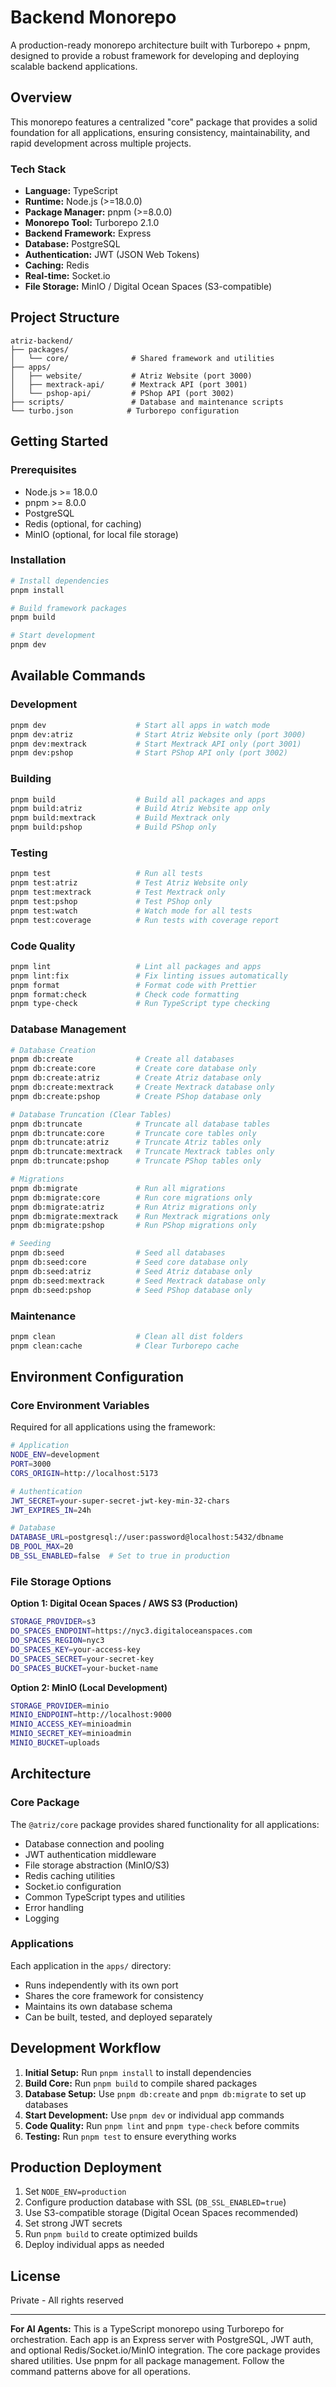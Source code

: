 # Backend Monorepo

A production-ready monorepo architecture built with Turborepo + pnpm, designed to provide a robust framework for developing and deploying scalable backend applications.

## Overview

This monorepo features a centralized "core" package that provides a solid foundation for all applications, ensuring consistency, maintainability, and rapid development across multiple projects.

### Tech Stack

- **Language:** TypeScript
- **Runtime:** Node.js (>=18.0.0)
- **Package Manager:** pnpm (>=8.0.0)
- **Monorepo Tool:** Turborepo 2.1.0
- **Backend Framework:** Express
- **Database:** PostgreSQL
- **Authentication:** JWT (JSON Web Tokens)
- **Caching:** Redis
- **Real-time:** Socket.io
- **File Storage:** MinIO / Digital Ocean Spaces (S3-compatible)

## Project Structure

```
atriz-backend/
├── packages/
│   └── core/              # Shared framework and utilities
├── apps/
│   ├── website/           # Atriz Website (port 3000)
│   ├── mextrack-api/      # Mextrack API (port 3001)
│   └── pshop-api/         # PShop API (port 3002)
├── scripts/               # Database and maintenance scripts
└── turbo.json            # Turborepo configuration
```

## Getting Started

### Prerequisites

- Node.js >= 18.0.0
- pnpm >= 8.0.0
- PostgreSQL
- Redis (optional, for caching)
- MinIO (optional, for local file storage)

### Installation

```bash
# Install dependencies
pnpm install

# Build framework packages
pnpm build

# Start development
pnpm dev
```

## Available Commands

### Development

```bash
pnpm dev                    # Start all apps in watch mode
pnpm dev:atriz              # Start Atriz Website only (port 3000)
pnpm dev:mextrack           # Start Mextrack API only (port 3001)
pnpm dev:pshop              # Start PShop API only (port 3002)
```

### Building

```bash
pnpm build                  # Build all packages and apps
pnpm build:atriz            # Build Atriz Website app only
pnpm build:mextrack         # Build Mextrack only
pnpm build:pshop            # Build PShop only
```

### Testing

```bash
pnpm test                   # Run all tests
pnpm test:atriz             # Test Atriz Website only
pnpm test:mextrack          # Test Mextrack only
pnpm test:pshop             # Test PShop only
pnpm test:watch             # Watch mode for all tests
pnpm test:coverage          # Run tests with coverage report
```

### Code Quality

```bash
pnpm lint                   # Lint all packages and apps
pnpm lint:fix               # Fix linting issues automatically
pnpm format                 # Format code with Prettier
pnpm format:check           # Check code formatting
pnpm type-check             # Run TypeScript type checking
```

### Database Management

```bash
# Database Creation
pnpm db:create              # Create all databases
pnpm db:create:core         # Create core database only
pnpm db:create:atriz        # Create Atriz database only
pnpm db:create:mextrack     # Create Mextrack database only
pnpm db:create:pshop        # Create PShop database only

# Database Truncation (Clear Tables)
pnpm db:truncate            # Truncate all database tables
pnpm db:truncate:core       # Truncate core tables only
pnpm db:truncate:atriz      # Truncate Atriz tables only
pnpm db:truncate:mextrack   # Truncate Mextrack tables only
pnpm db:truncate:pshop      # Truncate PShop tables only

# Migrations
pnpm db:migrate             # Run all migrations
pnpm db:migrate:core        # Run core migrations only
pnpm db:migrate:atriz       # Run Atriz migrations only
pnpm db:migrate:mextrack    # Run Mextrack migrations only
pnpm db:migrate:pshop       # Run PShop migrations only

# Seeding
pnpm db:seed                # Seed all databases
pnpm db:seed:core           # Seed core database only
pnpm db:seed:atriz          # Seed Atriz database only
pnpm db:seed:mextrack       # Seed Mextrack database only
pnpm db:seed:pshop          # Seed PShop database only
```

### Maintenance

```bash
pnpm clean                  # Clean all dist folders
pnpm clean:cache            # Clear Turborepo cache
```

## Environment Configuration

### Core Environment Variables

Required for all applications using the framework:

```bash
# Application
NODE_ENV=development
PORT=3000
CORS_ORIGIN=http://localhost:5173

# Authentication
JWT_SECRET=your-super-secret-jwt-key-min-32-chars
JWT_EXPIRES_IN=24h

# Database
DATABASE_URL=postgresql://user:password@localhost:5432/dbname
DB_POOL_MAX=20
DB_SSL_ENABLED=false  # Set to true in production
```

### File Storage Options

**Option 1: Digital Ocean Spaces / AWS S3 (Production)**

```bash
STORAGE_PROVIDER=s3
DO_SPACES_ENDPOINT=https://nyc3.digitaloceanspaces.com
DO_SPACES_REGION=nyc3
DO_SPACES_KEY=your-access-key
DO_SPACES_SECRET=your-secret-key
DO_SPACES_BUCKET=your-bucket-name
```

**Option 2: MinIO (Local Development)**

```bash
STORAGE_PROVIDER=minio
MINIO_ENDPOINT=http://localhost:9000
MINIO_ACCESS_KEY=minioadmin
MINIO_SECRET_KEY=minioadmin
MINIO_BUCKET=uploads
```

## Architecture

### Core Package

The `@atriz/core` package provides shared functionality for all applications:

- Database connection and pooling
- JWT authentication middleware
- File storage abstraction (MinIO/S3)
- Redis caching utilities
- Socket.io configuration
- Common TypeScript types and utilities
- Error handling
- Logging

### Applications

Each application in the `apps/` directory:

- Runs independently with its own port
- Shares the core framework for consistency
- Maintains its own database schema
- Can be built, tested, and deployed separately

## Development Workflow

1. **Initial Setup:** Run `pnpm install` to install dependencies
2. **Build Core:** Run `pnpm build` to compile shared packages
3. **Database Setup:** Use `pnpm db:create` and `pnpm db:migrate` to set up databases
4. **Start Development:** Use `pnpm dev` or individual app commands
5. **Code Quality:** Run `pnpm lint` and `pnpm type-check` before commits
6. **Testing:** Run `pnpm test` to ensure everything works

## Production Deployment

1. Set `NODE_ENV=production`
2. Configure production database with SSL (`DB_SSL_ENABLED=true`)
3. Use S3-compatible storage (Digital Ocean Spaces recommended)
4. Set strong JWT secrets
5. Run `pnpm build` to create optimized builds
6. Deploy individual apps as needed

## License

Private - All rights reserved

---

**For AI Agents:** This is a TypeScript monorepo using Turborepo for orchestration. Each app is an Express server with PostgreSQL, JWT auth, and optional Redis/Socket.io/MinIO integration. The core package provides shared utilities. Use pnpm for all package management. Follow the command patterns above for all operations.
